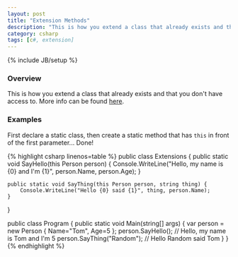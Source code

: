 ```yaml
---
layout: post
title: "Extension Methods"
description: "This is how you extend a class that already exists and that you don't have access to. More info can be found [here](https://msdn.microsoft.com/en-us/library/bb311042.aspx)."
category: csharp
tags: [c#, extension]
---
```

{% include JB/setup %}

<!-- Overview -->
<h3>Overview</h3>

This is how you extend a class that already exists and that you don't have access to. More info can be found [here](https://msdn.microsoft.com/en-us/library/bb311042.aspx).

<!-- Examples -->
<h3>Examples</h3>

First declare a static class, then create a static method that has `this` in front of the first parameter... Done!

{% highlight csharp linenos=table  %}
public class Extensions {
    public static void SayHello(this Person person) {
        Console.WriteLine("Hello, my name is {0} and I'm {1}", person.Name, person.Age);
    }

    public static void SayThing(this Person person, string thing) {
        Console.WriteLine("Hello {0} said {1}", thing, person.Name);
    }
}

public class Program {
    public static void Main(string[] args) {
       var person = new Person { Name="Tom", Age=5 };
       person.SayHello();         // Hello, my name is Tom and I'm 5
       person.SayThing("Random"); // Hello Random said Tom
    }
}
{% endhighlight %}